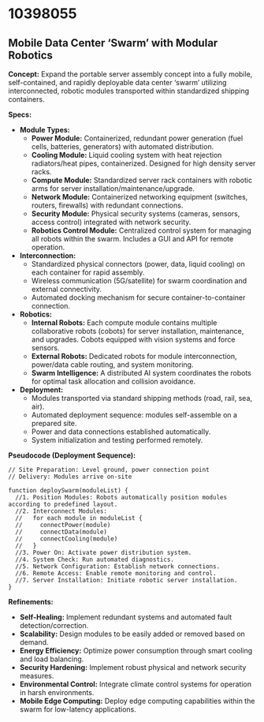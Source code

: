 # 10398055

## Mobile Data Center ‘Swarm’ with Modular Robotics

**Concept:** Expand the portable server assembly concept into a fully mobile, self-contained, and rapidly deployable data center ‘swarm’ utilizing interconnected, robotic modules transported within standardized shipping containers.

**Specs:**

*   **Module Types:**
    *   **Power Module:** Containerized, redundant power generation (fuel cells, batteries, generators) with automated distribution.
    *   **Cooling Module:** Liquid cooling system with heat rejection radiators/heat pipes, containerized. Designed for high density server racks.
    *   **Compute Module:** Standardized server rack containers with robotic arms for server installation/maintenance/upgrade.
    *   **Network Module:** Containerized networking equipment (switches, routers, firewalls) with redundant connections.
    *   **Security Module:** Physical security systems (cameras, sensors, access control) integrated with network security.
    *   **Robotics Control Module:** Centralized control system for managing all robots within the swarm. Includes a GUI and API for remote operation.
*   **Interconnection:**
    *   Standardized physical connectors (power, data, liquid cooling) on each container for rapid assembly.
    *   Wireless communication (5G/satellite) for swarm coordination and external connectivity.
    *   Automated docking mechanism for secure container-to-container connection.
*   **Robotics:**
    *   **Internal Robots:** Each compute module contains multiple collaborative robots (cobots) for server installation, maintenance, and upgrades. Cobots equipped with vision systems and force sensors.
    *   **External Robots:** Dedicated robots for module interconnection, power/data cable routing, and system monitoring.
    *   **Swarm Intelligence:** A distributed AI system coordinates the robots for optimal task allocation and collision avoidance.
*   **Deployment:**
    *   Modules transported via standard shipping methods (road, rail, sea, air).
    *   Automated deployment sequence: modules self-assemble on a prepared site.
    *   Power and data connections established automatically.
    *   System initialization and testing performed remotely.

**Pseudocode (Deployment Sequence):**

```
// Site Preparation: Level ground, power connection point
// Delivery: Modules arrive on-site

function deploySwarm(moduleList) {
  //1. Position Modules: Robots automatically position modules according to predefined layout.
  //2. Interconnect Modules:
  //   for each module in moduleList {
  //     connectPower(module)
  //     connectData(module)
  //     connectCooling(module)
  //   }
  //3. Power On: Activate power distribution system.
  //4. System Check: Run automated diagnostics.
  //5. Network Configuration: Establish network connections.
  //6. Remote Access: Enable remote monitoring and control.
  //7. Server Installation: Initiate robotic server installation.
}
```

**Refinements:**

*   **Self-Healing:** Implement redundant systems and automated fault detection/correction.
*   **Scalability:** Design modules to be easily added or removed based on demand.
*   **Energy Efficiency:** Optimize power consumption through smart cooling and load balancing.
*   **Security Hardening:** Implement robust physical and network security measures.
*   **Environmental Control:** Integrate climate control systems for operation in harsh environments.
*   **Mobile Edge Computing:** Deploy edge computing capabilities within the swarm for low-latency applications.